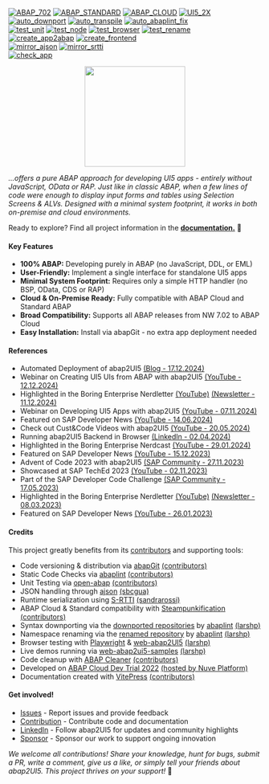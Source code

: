 [![ABAP_702](https://github.com/abap2UI5/abap2UI5/actions/workflows/ABAP_702.yaml/badge.svg)](https://github.com/abap2UI5/abap2UI5/actions/workflows/ABAP_702.yaml)
[![ABAP_STANDARD](https://github.com/abap2UI5/abap2UI5/actions/workflows/ABAP_STANDARD.yaml/badge.svg)](https://github.com/abap2UI5/abap2UI5/actions/workflows/ABAP_STANDARD.yaml)
[![ABAP_CLOUD](https://github.com/abap2UI5/abap2UI5/actions/workflows/ABAP_CLOUD.yaml/badge.svg)](https://github.com/abap2UI5/abap2UI5/actions/workflows/ABAP_CLOUD.yaml)
[![UI5_2X](https://github.com/abap2UI5/abap2UI5/actions/workflows/UI5.yaml/badge.svg?branch=main)](https://github.com/abap2UI5/abap2UI5/actions/workflows/UI5.yaml)
<br>
[![auto_downport](https://github.com/abap2UI5/abap2UI5/actions/workflows/auto_downport.yaml/badge.svg)](https://github.com/abap2UI5/abap2UI5/actions/workflows/auto_downport.yaml)
[![auto_transpile](https://github.com/abap2UI5/abap2UI5/actions/workflows/auto_transpile.yaml/badge.svg)](https://github.com/abap2UI5/abap2UI5/actions/workflows/auto_transpile.yaml)
[![auto_abaplint_fix](https://github.com/abap2UI5/abap2UI5/actions/workflows/auto_abaplint_fix.yaml/badge.svg)](https://github.com/abap2UI5/abap2UI5/actions/workflows/auto_abaplint_fix.yaml)
<br>
[![test_unit](https://github.com/abap2UI5/abap2UI5/actions/workflows/test_unit.yaml/badge.svg)](https://github.com/abap2UI5/abap2UI5/actions/workflows/test_unit.yaml)
[![test_node](https://github.com/abap2UI5/abap2UI5/actions/workflows/test_node.yaml/badge.svg)](https://github.com/abap2UI5/abap2UI5/actions/workflows/test_node.yaml)
[![test_browser](https://github.com/abap2UI5/abap2UI5/actions/workflows/test_browser.yaml/badge.svg)](https://github.com/abap2UI5/abap2UI5/actions/workflows/test_browser2.yaml)
[![test_rename](https://github.com/abap2UI5/abap2UI5/actions/workflows/test_rename.yaml/badge.svg)](https://github.com/abap2UI5/abap2UI5/actions/workflows/test_rename.yaml)
<br>
[![create_app2abap](https://github.com/abap2UI5/abap2UI5/actions/workflows/create_app2abap.yaml/badge.svg)](https://github.com/abap2UI5/abap2UI5/actions/workflows/create_app2abap.yaml)
[![create_frontend](https://github.com/abap2UI5/abap2UI5/actions/workflows/create_frontend.yaml/badge.svg)](https://github.com/abap2UI5/abap2UI5/actions/workflows/create_frontend.yaml)
<br>
[![mirror_ajson](https://github.com/abap2UI5/abap2UI5/actions/workflows/mirror_ajson.yaml/badge.svg)](https://github.com/abap2UI5/abap2UI5/actions/workflows/mirror_ajson.yaml)
[![mirror_srtti](https://github.com/abap2UI5/abap2UI5/actions/workflows/mirror_srtti.yaml/badge.svg)](https://github.com/abap2UI5/abap2UI5/actions/workflows/mirror_srtti.yaml)
<br>
[![check_app](https://github.com/abap2UI5/abap2UI5/actions/workflows/check_app.yaml/badge.svg)](https://github.com/abap2UI5/abap2UI5/actions/workflows/check_app.yaml)

<p align="center"><a href="http://www.abap2ui5.org" target="_blank"><img src="https://github.com/abap2UI5/abap2UI5/assets/102328295/52ac0bb6-a219-4e9d-9e4f-62698dab3063" width="200"></a></p>

*...offers a pure ABAP approach for developing UI5 apps - entirely without JavaScript, OData or RAP. Just like in classic ABAP, when a few lines of code were enough to display input forms and tables using Selection Screens & ALVs. Designed with a minimal system footprint, it works in both on-premise and cloud environments.*

Ready to explore? Find all project information in the [**documentation.**](http://abap2UI5.org) 🚀

#### Key Features
* **100% ABAP:** Developing purely in ABAP (no JavaScript, DDL, or EML)
* **User-Friendly:** Implement a single interface for standalone UI5 apps
* **Minimal System Footprint:** Requires only a simple HTTP handler (no BSP, OData, CDS or RAP)
* **Cloud & On-Premise Ready:** Fully compatible with ABAP Cloud and Standard ABAP
* **Broad Compatibility:** Supports all ABAP releases from NW 7.02 to ABAP Cloud
* **Easy Installation:** Install via abapGit - no extra app deployment needed
  
#### References
* Automated Deployment of abap2UI5 [(Blog - 17.12.2024)](https://www.nuveplatform.com/blog/deploy-abap2ui5)
* Webinar on Creating UI5 UIs from ABAP with abap2UI5 [(YouTube - 12.12.2024)](https://www.youtube.com/watch?v=N2OAdxf7Lng)
* Highlighted in the Boring Enterprise Nerdletter [(YouTube)](https://www.youtube.com/watch?v=I81z6W_BTIA&t=1010s) [(Newsletter - 11.12.2024)](https://boringenterprisenerds.substack.com/p/72-abap2ui5-aancos-crystal-ball-sapta)
* Webinar on Developing UI5 Apps with abap2UI5 [(YouTube - 07.11.2024)](https://www.youtube.com/watch?v=0izPA2xrPPI)
* Featured on SAP Developer News [(YouTube - 14.06.2024)](https://youtu.be/7n16u-Rx8IY?t=7)
* Check out Cust&Code Videos with abap2UI5 [(YouTube - 20.05.2024)](https://www.youtube.com/watch?v=SD1vIt_ty0k)
* Running abap2UI5 Backend in Browser [(LinkedIn - 02.04.2024)](https://www.linkedin.com/pulse/running-abap2ui5-backend-browser-lars-hvam-petersen-l8zff/?trackingId=4mhMb1v%2FSoa8SmDSiuCEpg%3D%3D)
* Highlighted in the Boring Enterprise Nerdcast [(YouTube - 29.01.2024)](https://youtu.be/svDZKFBvqR8?t=1050)
* Featured on SAP Developer News [(YouTube - 15.12.2023)](https://www.youtube.com/watch?v=CfH9L03WUCg&t=350s)
* Advent of Code 2023 with abap2UI5 [(SAP Community - 27.11.2023)](https://blogs.sap.com/2023/11/27/preparing-for-advent-of-code-2023/)
* Showcased at SAP TechEd 2023 [(YouTube - 02.11.2023)](https://www.youtube.com/watch?v=kLbF0ooStZs&t=3052s)
* Part of the SAP Developer Code Challenge [(SAP Community - 17.05.2023)](https://groups.community.sap.com/t5/application-development/sap-developer-code-challenge-open-source-abap-week-2/m-p/260727#M1372)
* Highlighted in the Boring Enterprise Nerdletter [(YouTube)](https://www.youtube.com/watch?v=G62exySitCo&list=PLlxj8-g1r2GlVYXVQnnV5izKwKtEn6KIp&t=1008s) [(Newsletter - 08.03.2023)](https://boringenterprisenerds.substack.com/p/34-abap2ui5-sap-cva-burnout-c2c-shortwave)
* Featured on SAP Developer News [(YouTube - 26.01.2023)](https://www.youtube.com/watch?v=6BDK55xYttM)
  
#### Credits
This project greatly benefits from its [contributors](https://github.com/abap2UI5/abap2UI5/graphs/contributors) and supporting tools:
* Code versioning & distribution via [abapGit](https://abapgit.org/) [(contributors)](https://abapgit.org/sponsor.html)
* Static Code Checks via [abaplint](https://abaplint.org/) [(contributors)](https://github.com/abaplint/abaplint/graphs/contributors) 
* Unit Testing via [open-abap](https://github.com/open-abap) [(contributors)](https://github.com/open-abap/open-abap-core/graphs/contributors) 
* JSON handling through [ajson](https://github.com/sbcgua/ajson) [(sbcgua)](https://github.com/sbcgua)
* Runtime serialization using [S-RTTI](https://github.com/sandraros/S-RTTI) [(sandrarossi)](https://github.com/sandraros)
* ABAP Cloud & Standard compatibility with [Steampunkification](https://github.com/heliconialabs/steampunkification) [(contributors)](https://github.com/heliconialabs/steampunkification/graphs/contributors)
* Syntax downporting via the [downported repositories](https://github.com/abap2UI5-downported) by [abaplint](https://abaplint.org/) [(larshp)](https://github.com/larshp)
* Namespace renaming via the [renamed repository](https://github.com/abap2UI5/abap2UI5-mirror-renamed) by [abaplint](https://abaplint.org/) [(larshp)](https://github.com/larshp)
* Browser testing with [Playwright](https://playwright.dev/) & [web-abap2UI5](https://github.com/abap2UI5/abap2UI5-web) [(larshp)](https://github.com/larshp)
* Live demos running via [web-abap2ui5-samples](https://github.com/abap2UI5/web-abap2ui5-samples) [(larshp)](https://github.com/larshp)
* Code cleanup with [ABAP Cleaner](https://github.com/SAP/abap-cleaner) [(contributors)](https://github.com/SAP/abap-cleaner/graphs/contributors)
* Developed on [ABAP Cloud Dev Trial 2022](https://hub.docker.com/r/sapse/abap-cloud-developer-trial) [(hosted by Nuve Platform)](https://www.nuveplatform.com/)
* Documentation created with [VitePress](https://vitepress.dev/) [(contributors)](https://github.com/vuejs/vitepress/graphs/contributors)

#### Get involved!
* [Issues](https://github.com/abap2UI5/abap2UI5/issues) - Report issues and provide feedback
* [Contribution](https://abap2ui5.github.io/docs/resources/contribution.html) - Contribute code and documentation
* [LinkedIn](https://www.linkedin.com/company/abap2ui5) - Follow abap2UI5 for updates and community highlights
* [Sponsor](https://abap2ui5.github.io/docs/resources/sponsor.html) - Sponsor our work to support ongoing innovation

_We welcome all contributions! Share your knowledge, hunt for bugs, submit a PR, write a comment, give us a like, or simply tell your friends about abap2UI5. This project thrives on your support!_ 🙏

